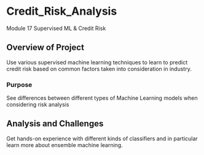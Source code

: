 
# Credit_Risk_Analysis
Module 17 Supervised ML &amp; Credit Risk

## Overview of Project

Use various supervised machine learning techniques to learn to predict credit risk based on common factors taken into consideration in industry.

### Purpose

See differences between different types of Machine Learning models when considering risk analysis

## Analysis and Challenges

Get hands-on experience with different kinds of classifiers and in particular learn more about ensemble machine learning.
